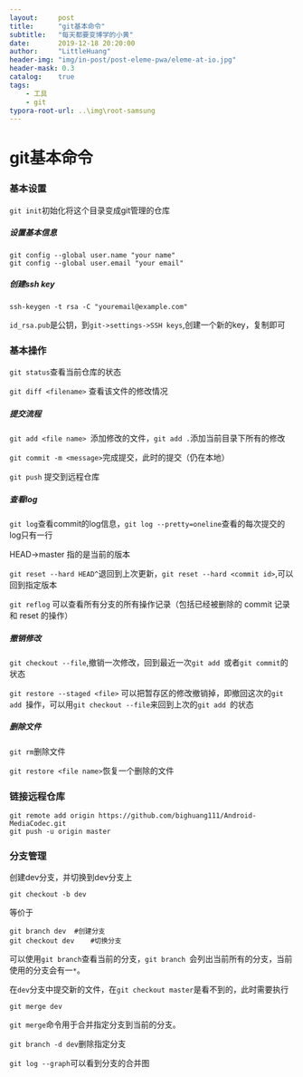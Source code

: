 ```yaml
---
layout:     post
title:      "git基本命令"
subtitle:   "每天都要变博学的小黄"
date:       2019-12-18 20:20:00
author:     "LittleHuang"
header-img: "img/in-post/post-eleme-pwa/eleme-at-io.jpg"
header-mask: 0.3
catalog:    true
tags:
    - 工具
    - git
typora-root-url: ..\img\root-samsung
---
```


# git基本命令

### 基本设置

`git init`初始化将这个目录变成git管理的仓库

##### 设置基本信息

```
git config --global user.name "your name"
git config --global user.email "your email"
```

##### 创建ssh key

`ssh-keygen -t rsa -C "youremail@example.com"`

`id_rsa.pub`是公钥，到`git->settings->SSH keys`,创建一个新的key，复制即可



### 基本操作

`git status`查看当前仓库的状态

`git diff <filename>` 查看该文件的修改情况

##### 提交流程

`git add <file name> `添加修改的文件，`git add .`添加当前目录下所有的修改

`git commit -m <message>`完成提交，此时的提交（仍在本地）

`git push` 提交到远程仓库

##### 查看log

`git log`查看commit的log信息，`git log --pretty=oneline`查看的每次提交的log只有一行

HEAD->master 指的是当前的版本

`git reset --hard HEAD^`退回到上次更新，`git reset --hard <commit id>`,可以回到指定版本

`git reflog` 可以查看所有分支的所有操作记录（包括已经被删除的 commit 记录和 reset 的操作）

##### 撤销修改

`git checkout --file`,撤销一次修改，回到最近一次`git add `或者`git commit`的状态

`git restore --staged <file>` 可以把暂存区的修改撤销掉，即撤回这次的`git add `操作，可以用`git checkout --file`来回到上次的`git add `的状态

##### 删除文件

`git rm`删除文件

`git restore <file name>`恢复一个删除的文件



### 链接远程仓库

```
git remote add origin https://github.com/bighuang111/Android-MediaCodec.git
git push -u origin master
```



### 分支管理

创建dev分支，并切换到dev分支上

`git checkout -b dev `

等价于

```
git branch dev	#创建分支
git checkout dev	#切换分支
```

可以使用`git branch`查看当前的分支，`git branch `会列出当前所有的分支，当前使用的分支会有一`*`。

在`dev`分支中提交新的文件，在`git checkout master`是看不到的，此时需要执行

`git merge dev`

`git merge`命令用于合并指定分支到当前的分支。

`git branch -d dev`删除指定分支

`git log --graph`可以看到分支的合并图























